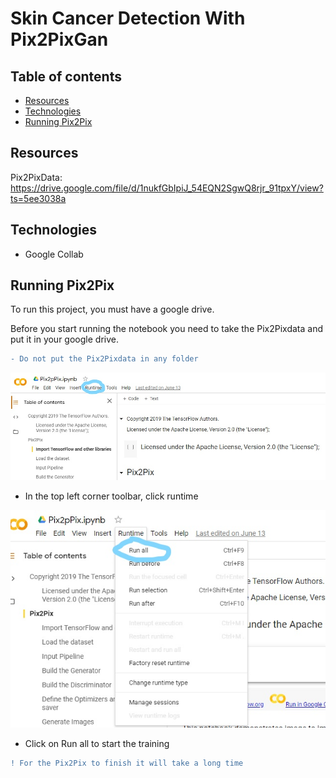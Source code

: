 # Skin Cancer Detection With Pix2PixGan

## Table of contents
* [Resources](#resources)
* [Technologies](#technologies)
* [Running Pix2Pix](#running-pix2pix)

## Resources
Pix2PixData: https://drive.google.com/file/d/1nukfGbIpiJ_54EQN2SgwQ8rjr_91tpxY/view?ts=5ee3038a
	
## Technologies
* Google Collab

## Running Pix2Pix
To run this project, you must have a google drive.

Before you start running the notebook you need to take the Pix2Pixdata and put it in your google drive. 
```diff 
- Do not put the Pix2Pixdata in any folder
```
![Image of runtime](Runtime_LI.jpg)

* In the top left corner toolbar, click runtime

![Image of runtime](Runtime2_LI.jpg)

* Click on Run all to start the training

```diff 
! For the Pix2Pix to finish it will take a long time
```


